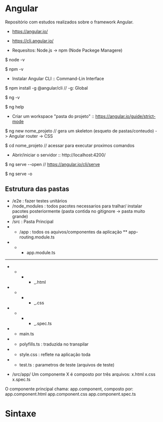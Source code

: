 # Angular
Repositório com estudos realizados sobre o framework Angular.

* https://angular.io/
* https://cli.angular.io/

* Requesitos: Node.js -> npm (Node Packege Managere)

$ node -v

$ npm -v

* Instalar Angular CLI :: Command-Lin Interface

$ npm install -g @angular/cli  // -g: Global

$ ng -v

$ ng help


* Criar um workspace "pasta do projeto" :: https://angular.io/guide/strict-mode

$ ng new nome_projeto // gera um skeleton (esqueto de pastas/conteudo)
-> Angular router
-> CSS

$ cd nome_projeto     // acessar para executar proximos comandos

* Abrir/iniciar o servidor :: http://localhost:4200/

$ ng serve --open   // https://angular.io/cli/serve

$ ng serve -o

## Estrutura das pastas
* /e2e : fazer testes unitários
* /node_modules : todos pacotes necessarios para tralhar/ instalar pacotes posteriormente (pasta contida no gitignore -> pasta muito grande)
* /src : Pasta Principal
* * /app : todos os aquivos/componentes da aplicação
**  app-routing.module.ts
* * * app.module.ts
* * * *
* * * * _.html
* * * * _.css
* * * * _.spec.ts
* * main.ts
* * polyfills.ts : traduzida no transpilar
* * style.css : reflete na aplicação toda
* * test.ts : parametros de teste (arquivos de teste)

* /src/app/
Um componente X é composto por três arquivos:
 x.html
 x.css
 x.spec.ts
 
O componente principal chama: app.component, composto por:
 app.component.html
 app.component.css
 app.component.spec.ts
# Sintaxe
